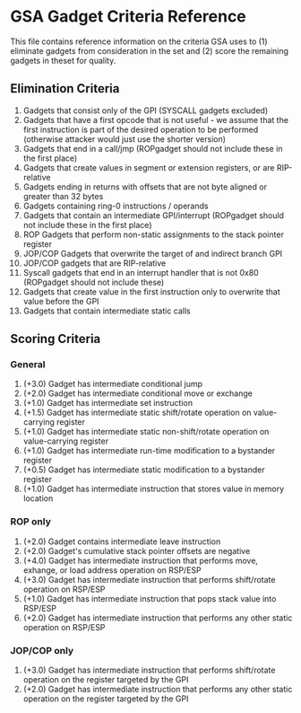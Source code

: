 # GSA Gadget Criteria Reference
This file contains reference information on the criteria GSA uses to (1) eliminate gadgets from consideration in the set and (2) score the remaining gadgets in theset for quality.


## Elimination Criteria

  1. Gadgets that consist only of the GPI (SYSCALL gadgets excluded)
  2. Gadgets that have a first opcode that is not useful - we assume that the first instruction is part of the
     desired operation to be performed (otherwise attacker would just use the shorter version)
  3. Gadgets that end in a call/jmp <offset> (ROPgadget should not include these in the first place)
  4. Gadgets that create values in segment or extension registers, or are RIP-relative
  5. Gadgets ending in returns with offsets that are not byte aligned or greater than 32 bytes
  6. Gadgets containing ring-0 instructions / operands
  7. Gadgets that contain an intermediate GPI/interrupt (ROPgadget should not include these in the first place)
  8. ROP Gadgets that perform non-static assignments to the stack pointer register
  9. JOP/COP Gadgets that overwrite the target of and indirect branch GPI
  10. JOP/COP gadgets that are RIP-relative
  11. Syscall gadgets that end in an interrupt handler that is not 0x80 (ROPgadget should not include these)
  12. Gadgets that create value in the first instruction only to overwrite that value before the GPI
  13. Gadgets that contain intermediate static calls


## Scoring Criteria
  
### General
  1. (+3.0) Gadget has intermediate conditional jump 
  2. (+2.0) Gadget has intermediate conditional move or exchange
  3. (+1.0) Gadget has intermediate set instruction
  4. (+1.5) Gadget has intermediate static shift/rotate operation on value-carrying register
  5. (+1.0) Gadget has intermediate static non-shift/rotate operation on value-carrying register
  6. (+1.0) Gadget has intermediate run-time modification to a bystander register
  7. (+0.5) Gadget has intermediate static modification to a bystander register
  8. (+1.0) Gadget has intermediate instruction that stores value in memory location
  
### ROP only
  1. (+2.0) Gadget contains intermediate leave instruction
  2. (+2.0) Gadget's cumulative stack pointer offsets are negative
  3. (+4.0) Gadget has intermediate instruction that performs move, exhange, or load address operation on RSP/ESP
  4. (+3.0) Gadget has intermediate instruction that performs shift/rotate operation on RSP/ESP
  5. (+1.0) Gadget has intermediate instruction that pops stack value into RSP/ESP
  6. (+2.0) Gadget has intermediate instruction that performs any other static operation on RSP/ESP 
  
### JOP/COP only
  1. (+3.0) Gadget has intermediate instruction that performs shift/rotate operation on the register targeted by the GPI
  2. (+2.0) Gadget has intermediate instruction that performs any other static operation on the register targeted by the GPI
  
  
